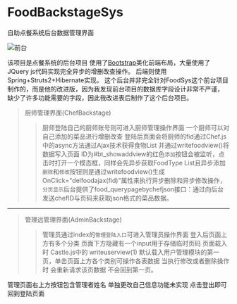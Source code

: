 # FoodBackstageSys
自助点餐系统后台数据管理界面

![前台](https://github.com/BugCatEcho/FoodSys)

该项目是点餐系统的后台项目
使用了[Bootstrap](https://getbootstrap.com/)美化前端布局，大量使用了JQuery js代码实现完全异步的增删改查操作。
后端则使用Spring+Struts2+Hibernate实现。
这个后台并非完全针对FoodSys这个前台项目制作的，而是他的改进版，因为我发现前台项目的数据库字段设计非常不严谨，
缺少了许多功能需要的字段，因此我改进表后制作了这个后台项目。

>厨师管理界面(ChefBackstage)
>>厨师登陆自己的厨师账号则可进入厨师管理操作界面
>>一个厨师可以对自己添加的菜品进行增删改查
>>登陆后页面会将厨师的fid通过Chef.js中的async方法通过Ajax技术获得食物List 并通过writefoodview()将数据写入页面
>>ID为#bt_showaddview的红色`添加`按钮会被监听，点击时打开一个模态框，同样会先异步获取FoodType List且异步添加
>>`删除`和`修改`按钮则是通过writefoodview()生成OnClick="delfoodajax(fid)"属性来执行异步删除和异步修改操作，
>>`分页显示`后台提供了food_querypagebychefjson接口：通过向后台发送chefID与页码来获取json格式的菜品数据。
-----------------------
>管理远管理界面(AdminBackstage)
>>管理员通过index的`管理登陆入口`可进入管理员操作界面
>>登入后页面上方有多个分类 页面下方隐藏有一个input用于存储临时页码
>>页面载入时 Castle.js中的 writeuserview(1) 默认载入用户管理模块的第一页，单击页面上方各个类别可操作各表数据
>>当执行修改或者删除操作时 会重新请求该页数据 不会回到第一页。

管理页面右上方按钮包含管理者姓名 单独更改自己信息功能未实现 点击登出即可回到登陆页面
